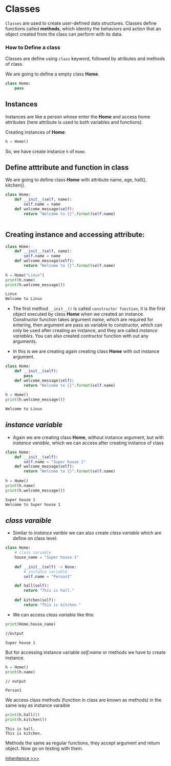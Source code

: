 <!-- defining class -->
<!-- constructor -->
<!-- instance  -->
<!-- instance variable -->
<!-- class varaible -->


#  Classes

`Classes` are used to create  user-defined data structures. Classes define functions called **methods**, which identity the behaviors and action that an object created from the class can perform with its data.

### How to Define a class

Classes are define using `class` keyword, followed by atributes and methods of class.

We are going to define a empty class **Home**.

```py
class Home:
    pass
```

## Instances

Instances are like a person whose enter the **Home** and access home attributes (here attribute is used to both variables and functions).

Creating instances of **Home**:

```py
h = Home()
```

So, we have create instance `h` of `Home`.


## Define atttribute and function in class

We are going to define class **Home** with attribute name, age, hall(), kitchen(). 


```py
class Home:
    def __init__(self, name):
        self.name = name 
    def welcome_message(self):
        return "Welcome to {}".format(self.name)
    
```

## Creating instance and accessing attribute:

```py
class Home:
    def __init__(self, name):
        self.name = name 
    def welcome_message(self):
        return "Welcome to {}".format(self.name)
    
h = Home("Linux")
print(h.name)
print(h.welcome_message())
```

```bash
Linux
Welcome to Linux
```

- The first method `__init__()` is called `constructor function`, it is the first object executed by class **Home** when we created an instance. Constructor function takes argument *name*, which are required for entering, then argument are pass as variable to constructor, which can only be used after creating an instance, and they are called *instance variables*. You can also created contructor function with out any arguments.

- In this is we are creating again creating class **Home** with out instance argument.


```py
class Home:
    def __init__(self):
        pass
    def welcome_message(self):
        return "Welcome to {}".format(self.name)
    
h = Home()
print(h.welcome_message())
```

```bash
Welcome to Linux
```

## *instance variable*

- Again we are creating class **Home**, without instance argument, but with *instance varaible*, which we can access after creating instance of class

```py
class Home:
    def __init__(self):
        self.name = "Super house 1"
    def welcome_message(self):
        return "Welcome to {}".format(self.name)
    
h = Home()
print(h.name)
print(h.welcome_message())
```

```bash
Super house 1
Welcome to Super house 1
```

## *class varaible*
- Similar to *instance varible* we can also create *class variable* which are define on class level:

```py
class Home:
    # class variable 
    house_name = "Super house 1" 
    
    def __init__(self) -> None:
        # instance variable
        self.name = "Person1"

    def hall(self):
        return "This is hall."
    
    def kitchen(self):
        return "This is kitchen."
```

- We can access *class variable* like this:

```py
print(Home.house_name)
```

```bash
//output 

Super house 1
```

But for accessing instance variable *self.name* or methods we have to create instance.

```py
h = Home()
print(h.name)
```

```output
// output 

Person1
```

We access class methods (function in class are known as methods) in the same way as instance varaible

```py
print(h.hall())
print(h.kitchen())
```

```output
This is hall.
This is kitchen.
```

Methods the same as regular functions, they accept argument and return object. Now go on testing with them.

[Inheritence >>>](102-Inheritence.md)